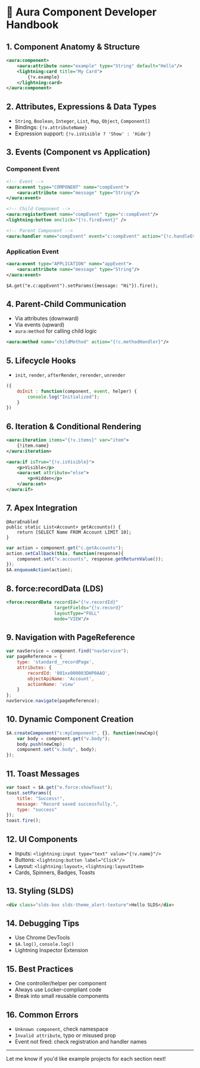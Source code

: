 
# 🔹 Aura Component Developer Handbook

## 1. Component Anatomy & Structure
```xml
<aura:component>
    <aura:attribute name="example" type="String" default="Hello"/>
    <lightning:card title="My Card">
        {!v.example}
    </lightning:card>
</aura:component>
```

## 2. Attributes, Expressions & Data Types
- `String`, `Boolean`, `Integer`, `List`, `Map`, `Object`, `Component[]`
- Bindings: `{!v.attributeName}`
- Expression support: `{!v.isVisible ? 'Show' : 'Hide'}`

## 3. Events (Component vs Application)
### Component Event
```xml
<!-- Event -->
<aura:event type="COMPONENT" name="compEvent">
    <aura:attribute name="message" type="String"/>
</aura:event>

<!-- Child Component -->
<aura:registerEvent name="compEvent" type="c:compEvent"/>
<lightning:button onclick="{!c.fireEvent}" />

<!-- Parent Component -->
<aura:handler name="compEvent" event="c:compEvent" action="{!c.handleEvent}" />
```

### Application Event
```xml
<aura:event type="APPLICATION" name="appEvent">
    <aura:attribute name="message" type="String"/>
</aura:event>

$A.get("e.c:appEvent").setParams({message: "Hi"}).fire();
```

## 4. Parent-Child Communication
- Via attributes (downward)
- Via events (upward)
- `aura:method` for calling child logic
```xml
<aura:method name="childMethod" action="{!c.methodHandler}"/>
```

## 5. Lifecycle Hooks
- `init`, `render`, `afterRender`, `rerender`, `unrender`
```js
({
    doInit : function(component, event, helper) {
        console.log("Initialized");
    }
})
```

## 6. Iteration & Conditional Rendering
```xml
<aura:iteration items="{!v.items}" var="item">
    {!item.name}
</aura:iteration>

<aura:if isTrue="{!v.isVisible}">
    <p>Visible</p>
    <aura:set attribute="else">
        <p>Hidden</p>
    </aura:set>
</aura:if>
```

## 7. Apex Integration
```apex
@AuraEnabled
public static List<Account> getAccounts() {
    return [SELECT Name FROM Account LIMIT 10];
}
```
```js
var action = component.get("c.getAccounts");
action.setCallback(this, function(response){
    component.set("v.accounts", response.getReturnValue());
});
$A.enqueueAction(action);
```

## 8. force:recordData (LDS)
```xml
<force:recordData recordId="{!v.recordId}"
                  targetFields="{!v.record}"
                  layoutType="FULL"
                  mode="VIEW"/>
```

## 9. Navigation with PageReference
```js
var navService = component.find("navService");
var pageReference = {
    type: 'standard__recordPage',
    attributes: {
        recordId: '001xx000003DHP0AAO',
        objectApiName: 'Account',
        actionName: 'view'
    }
};
navService.navigate(pageReference);
```

## 10. Dynamic Component Creation
```js
$A.createComponent("c:myComponent", {}, function(newCmp){
    var body = component.get("v.body");
    body.push(newCmp);
    component.set("v.body", body);
});
```

## 11. Toast Messages
```js
var toast = $A.get("e.force:showToast");
toast.setParams({
    title: "Success!",
    message: "Record saved successfully.",
    type: "success"
});
toast.fire();
```

## 12. UI Components
- Inputs: `<lightning:input type="text" value="{!v.name}"/>`
- Buttons: `<lightning:button label="Click"/>`
- Layout: `<lightning:layout>`, `<lightning:layoutItem>`
- Cards, Spinners, Badges, Toasts

## 13. Styling (SLDS)
```html
<div class="slds-box slds-theme_alert-texture">Hello SLDS</div>
```

## 14. Debugging Tips
- Use Chrome DevTools
- `$A.log()`, `console.log()`
- Lightning Inspector Extension

## 15. Best Practices
- One controller/helper per component
- Always use Locker-compliant code
- Break into small reusable components

## 16. Common Errors
- `Unknown component`, check namespace
- `Invalid attribute`, typo or misused prop
- Event not fired: check registration and handler names

---
Let me know if you'd like example projects for each section next!
